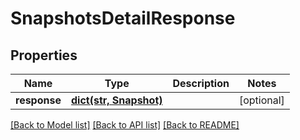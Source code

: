 # SnapshotsDetailResponse

## Properties
Name | Type | Description | Notes
------------ | ------------- | ------------- | -------------
**response** | [**dict(str, Snapshot)**](Snapshot.md) |  | [optional] 

[[Back to Model list]](../README.md#documentation-for-models) [[Back to API list]](../README.md#documentation-for-api-endpoints) [[Back to README]](../README.md)


